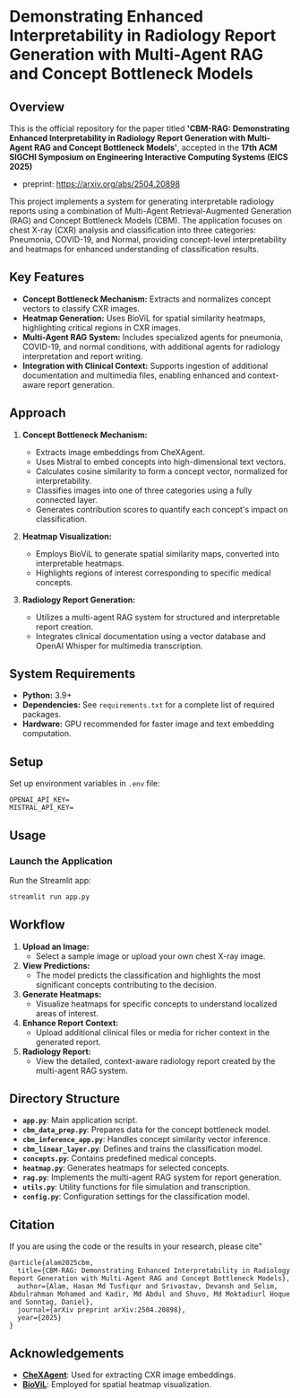 # Demonstrating Enhanced Interpretability in Radiology Report Generation with Multi-Agent RAG and Concept Bottleneck Models



## Overview
This is the official repository for the paper titled **'CBM-RAG: Demonstrating Enhanced Interpretability in Radiology Report Generation with Multi-Agent RAG and Concept Bottleneck Models'**, accepted in the **17th ACM SIGCHI Symposium on Engineering Interactive Computing Systems (EICS 2025)**

- preprint: https://arxiv.org/abs/2504.20898

This project implements a system for generating interpretable radiology reports using a combination of Multi-Agent Retrieval-Augmented Generation (RAG) and Concept Bottleneck Models (CBM). The application focuses on chest X-ray (CXR) analysis and classification into three categories: Pneumonia, COVID-19, and Normal, providing concept-level interpretability and heatmaps for enhanced understanding of classification results.

## Key Features

- **Concept Bottleneck Mechanism:** Extracts and normalizes concept vectors to classify CXR images.
- **Heatmap Generation:** Uses BioViL for spatial similarity heatmaps, highlighting critical regions in CXR images.
- **Multi-Agent RAG System:** Includes specialized agents for pneumonia, COVID-19, and normal conditions, with additional agents for radiology interpretation and report writing.
- **Integration with Clinical Context:** Supports ingestion of additional documentation and multimedia files, enabling enhanced and context-aware report generation.

## Approach

1. **Concept Bottleneck Mechanism:**

   - Extracts image embeddings from CheXAgent.
   - Uses Mistral to embed concepts into high-dimensional text vectors.
   - Calculates cosine similarity to form a concept vector, normalized for interpretability.
   - Classifies images into one of three categories using a fully connected layer.
   - Generates contribution scores to quantify each concept's impact on classification.

2. **Heatmap Visualization:**

   - Employs BioViL to generate spatial similarity maps, converted into interpretable heatmaps.
   - Highlights regions of interest corresponding to specific medical concepts.

3. **Radiology Report Generation:**

   - Utilizes a multi-agent RAG system for structured and interpretable report creation.
   - Integrates clinical documentation using a vector database and OpenAI Whisper for multimedia transcription.

## System Requirements

- **Python:** 3.9+
- **Dependencies:** See `requirements.txt` for a complete list of required packages.
- **Hardware:** GPU recommended for faster image and text embedding computation.

## Setup

Set up environment variables in `.env` file:
   ```plaintext
   OPENAI_API_KEY=
   MISTRAL_API_KEY=
   ```

## Usage

### Launch the Application

Run the Streamlit app:

```bash
streamlit run app.py
```

## Workflow

1. **Upload an Image:**
   - Select a sample image or upload your own chest X-ray image.
2. **View Predictions:**
   - The model predicts the classification and highlights the most significant concepts contributing to the decision.
3. **Generate Heatmaps:**
   - Visualize heatmaps for specific concepts to understand localized areas of interest.
4. **Enhance Report Context:**
   - Upload additional clinical files or media for richer context in the generated report.
5. **Radiology Report:**
   - View the detailed, context-aware radiology report created by the multi-agent RAG system.

## Directory Structure

- **`app.py`**: Main application script.
- **`cbm_data_prep.py`**: Prepares data for the concept bottleneck model.
- **`cbm_inference_app.py`**: Handles concept similarity vector inference.
- **`cbm_linear_layer.py`**: Defines and trains the classification model.
- **`concepts.py`**: Contains predefined medical concepts.
- **`heatmap.py`**: Generates heatmaps for selected concepts.
- **`rag.py`**: Implements the multi-agent RAG system for report generation.
- **`utils.py`**: Utility functions for file simulation and transcription.
- **`config.py`**: Configuration settings for the classification model.

## Citation
If you are using the code or the results in your research, please cite"
```
@article{alam2025cbm,
  title={CBM-RAG: Demonstrating Enhanced Interpretability in Radiology Report Generation with Multi-Agent RAG and Concept Bottleneck Models},
  author={Alam, Hasan Md Tusfiqur and Srivastav, Devansh and Selim, Abdulrahman Mohamed and Kadir, Md Abdul and Shuvo, Md Moktadiurl Hoque and Sonntag, Daniel},
  journal={arXiv preprint arXiv:2504.20898},
  year={2025}
}
```

## Acknowledgements

- **[CheXAgent](https://huggingface.co/StanfordAIMI/CheXagent-8b)**: Used for extracting CXR image embeddings.
- **[BioViL](https://huggingface.co/microsoft/BiomedVLP-BioViL-T)**: Employed for spatial heatmap visualization.

